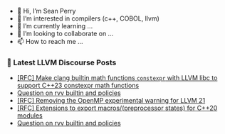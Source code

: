- 👋 Hi, I’m Sean Perry
- 👀 I’m interested in compilers (c++, COBOL, llvm)
- 🌱 I’m currently learning ...
- 💞️ I’m looking to collaborate on ...
- 📫 How to reach me ...

<!---
s66perry/s66perry is a ✨ special ✨ repository because its `README.md` (this file) appears on your GitHub profile.
You can click the Preview link to take a look at your changes.
--->
### 📕 Latest LLVM Discourse Posts

<!-- DISCOURSE-LLVM:START -->
- [[RFC] Make clang builtin math functions `constexpr` with LLVM libc to support C++23 constexpr math functions](https://discourse.llvm.org/t/rfc-make-clang-builtin-math-functions-constexpr-with-llvm-libc-to-support-c-23-constexpr-math-functions/86450#post_4)
- [Question on rvv builtin and policies](https://discourse.llvm.org/t/question-on-rvv-builtin-and-policies/86463#post_4)
- [[RFC] Removing the OpenMP experimental warning for LLVM 21](https://discourse.llvm.org/t/rfc-removing-the-openmp-experimental-warning-for-llvm-21/86455#post_6)
- [[RFC] Extensions to export macros/&lpar;preprocessor states&rpar; for C++20 modules](https://discourse.llvm.org/t/rfc-extensions-to-export-macros-preprocessor-states-for-c-20-modules/85083?page=5#post_87)
- [Question on rvv builtin and policies](https://discourse.llvm.org/t/question-on-rvv-builtin-and-policies/86463#post_3)
<!-- DISCOURSE-LLVM:END -->
